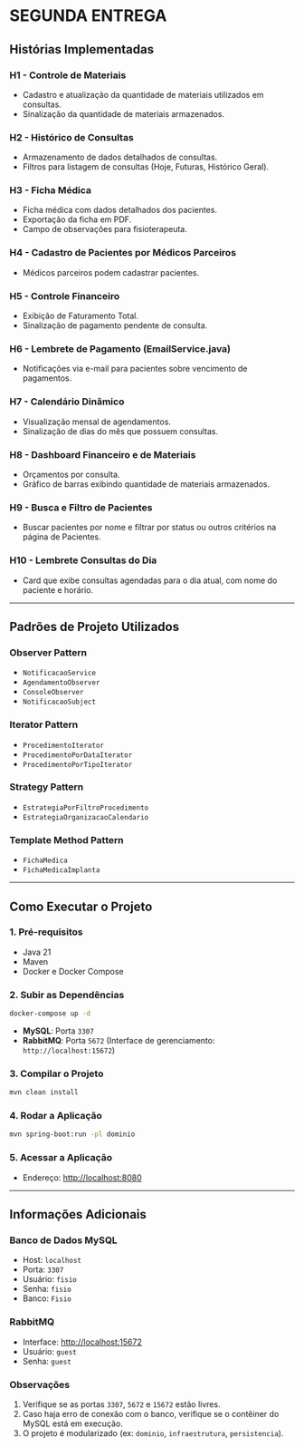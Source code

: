 # SEGUNDA ENTREGA

## Histórias Implementadas

### H1 - Controle de Materiais
- Cadastro e atualização da quantidade de materiais utilizados em consultas.
- Sinalização da quantidade de materiais armazenados.

### H2 - Histórico de Consultas
- Armazenamento de dados detalhados de consultas.
- Filtros para listagem de consultas (Hoje, Futuras, Histórico Geral).

### H3 - Ficha Médica
- Ficha médica com dados detalhados dos pacientes.
- Exportação da ficha em PDF.
- Campo de observações para fisioterapeuta.

### H4 - Cadastro de Pacientes por Médicos Parceiros
- Médicos parceiros podem cadastrar pacientes.

### H5 - Controle Financeiro
- Exibição de Faturamento Total.
- Sinalização de pagamento pendente de consulta.

### H6 - Lembrete de Pagamento (EmailService.java)
- Notificações via e-mail para pacientes sobre vencimento de pagamentos.

### H7 - Calendário Dinâmico
- Visualização mensal de agendamentos.
- Sinalização de dias do mês que possuem consultas.

### H8 - Dashboard Financeiro e de Materiais
- Orçamentos por consulta.
- Gráfico de barras exibindo quantidade de materiais armazenados.

### H9 - Busca e Filtro de Pacientes
- Buscar pacientes por nome e filtrar por status ou outros critérios na página de Pacientes.

### H10 - Lembrete Consultas do Dia
- Card que exibe consultas agendadas para o dia atual, com nome do paciente e horário.



---

## Padrões de Projeto Utilizados

### Observer Pattern
- `NotificacaoService`
- `AgendamentoObserver`
- `ConsoleObserver`
- `NotificacaoSubject`

### Iterator Pattern
- `ProcedimentoIterator`
- `ProcedimentoPorDataIterator`
- `ProcedimentoPorTipoIterator`

### Strategy Pattern
- `EstrategiaPorFiltroProcedimento`
- `EstrategiaOrganizacaoCalendario`

### Template Method Pattern
- `FichaMedica`
- `FichaMedicaImplanta`

---

## Como Executar o Projeto

### 1. Pré-requisitos
- Java 21
- Maven
- Docker e Docker Compose

### 2. Subir as Dependências
```bash
docker-compose up -d
```
- **MySQL**: Porta `3307`
- **RabbitMQ**: Porta `5672` (Interface de gerenciamento: `http://localhost:15672`)

### 3. Compilar o Projeto
```bash
mvn clean install
```

### 4. Rodar a Aplicação
```bash
mvn spring-boot:run -pl dominio
```

### 5. Acessar a Aplicação
- Endereço: [http://localhost:8080](http://localhost:8080)

---

## Informações Adicionais

### Banco de Dados MySQL
- Host: `localhost`
- Porta: `3307`
- Usuário: `fisio`
- Senha: `fisio`
- Banco: `Fisio`

### RabbitMQ
- Interface: [http://localhost:15672](http://localhost:15672)
- Usuário: `guest`
- Senha: `guest`

### Observações
1. Verifique se as portas `3307`, `5672` e `15672` estão livres.
2. Caso haja erro de conexão com o banco, verifique se o contêiner do MySQL está em execução.
3. O projeto é modularizado (ex: `dominio`, `infraestrutura`, `persistencia`).
